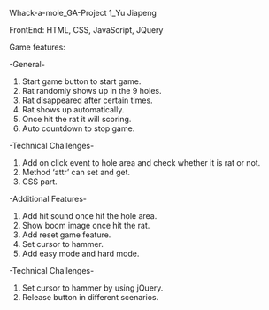 Whack-a-mole_GA-Project 1_Yu Jiapeng

FrontEnd: HTML, CSS, JavaScript, JQuery


Game features:

-General-
1.	Start game button to start game.
2.	Rat randomly shows up in the 9 holes.
3.	Rat disappeared after certain times.
4.	Rat shows up automatically.
5.	Once hit the rat it will scoring.
6.	Auto countdown to stop game.

-Technical Challenges-
1.	Add on click event to hole area and check whether it is rat or not. 
2.	Method ‘attr’ can set and get.
3.  CSS part.



-Additional Features-
1.	Add hit sound once hit the hole area.
2.	Show boom image once hit the rat.
3.	Add reset game feature.
4.	Set cursor to hammer.
5.	Add easy mode and hard mode.

-Technical Challenges-
1.	Set cursor to hammer by using jQuery.
2.	Release button in different scenarios.

